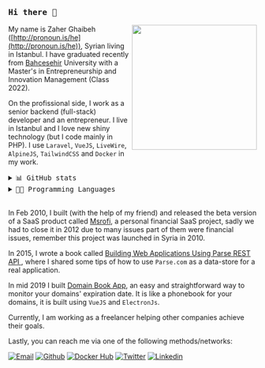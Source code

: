 ### <samp>Hi there 👋 </samp>

<img src="https://res.cloudinary.com/zaher/image/upload/ar_1:1,bo_0px_solid_rgb:000000,c_fill,dpr_auto,e_unsharp_mask:100,f_webp,g_face:center,h_253,r_max,w_240,z_0.6/v1578997598/zahme-site/IMG_4355_face.jpg" height="253" align="right"/>

My name is Zaher Ghaibeh ([http://pronoun.is/he](http://pronoun.is/he)), Syrian living in Istanbul. I have graduated recently from [Bahcesehir](http://bau.edu.tr/) University with a Master's  in Entrepreneurship and Innovation Management (Class 2022).

On the profissional side, I work as a senior backend (full-stack) developer and an entrepreneur. I live in Istanbul and I love new shiny technology (but I code mainly in PHP). I use `Laravel`, `VueJS`, `LiveWire`, `AlpineJS`, `TailwindCSS` and `Docker` in my work.

<details>
    <summary> <samp> 📊 GitHub stats</samp></summary>
<br/>

<a href="https://github.com/zaherg"><img alt="Git Stats" src="https://github-readme-stats.vercel.app/api?username=zaherg&show_icons=true&count_private=true&include_all_commits=false&theme=dracula" height="150" /></a>
    
</details>

<details>
    <summary> <samp> 🧑‍💻 Programming Languages</samp></summary>
<br/>

<a href="https://github.com/zaherg"><img alt="Top Langs" src="https://github-readme-stats.vercel.app/api/top-langs/?username=zaherg&show_icons=true&count_private=true&include_all_commits=false&theme=dracula" height="250" /></a>

</details>

<br/>

In Feb 2010, I built (with the help of my friend) and released the beta version of a SaaS product called [Msrofi](https://thenextweb.com/news/msrofi-com-easier-arabic-financial-decisions), a personal financial SaaS project, sadly we had to close it in 2012 due to many issues part of them were financial issues, remember this project was launched in Syria in 2010.

In 2015, I wrote a book called [Building Web Applications Using Parse REST API
](https://leanpub.com/building-web-applications-using-parse-rest-api), where I shared some tips of how to use `Parse.com` as a data-store for a real application.

In mid 2019 I built [Domain Book App](https://domainbook.dev), an easy and straightforward way to monitor your domains' expiration date. It is like a phonebook for your domains, it is built using `VueJS` and `ElectronJs`.

Currently, I am working as a freelancer helping other companies achieve their goals.

Lastly, you can reach me via one of the following methods/networks:


[![Email](https://img.shields.io/badge/Email-155d96?logo=Gmail&logoColor=white)](&#109;&#97;&#105;&#108;&#116;&#111;&#58;&#122;&#97;&#104;&#101;&#114;&#64;&#122;&#97;&#104;&#101;&#114;&#46;&#100;&#101;&#118;)
[![Github](https://img.shields.io/badge/Github-000000?logo=github&logoColor=white)](https://github.com/zaherg)
[![Docker Hub](https://img.shields.io/badge/Docker-309cef?logo=docker&logoColor=white)](https://hub.docker.com/u/zaherg)
[![Twitter](https://img.shields.io/badge/Twitter-1DA1F2?logo=twitter&logoColor=white)](https://twitter.com/zaherg)
[![Linkedin](https://img.shields.io/badge/LinkedIn-0077B5?logo=linkedin&logoColor=white)](https://linkedin.com/in/zaherg/)


